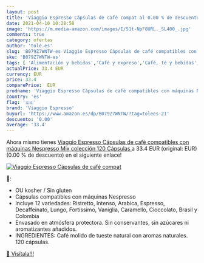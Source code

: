 ```yaml
---
layout: post
title: 'Viaggio Espresso Cápsulas de café compat al 0.00 % de descuento'
date: 2021-04-10 10:28:58
image: 'https://m.media-amazon.com/images/I/51t-NpF8URL._SL400_.jpg'
comments: true
category: ofertas
author: 'tole.es'
slug: 'B079Z7WNTW-es Viaggio Espresso Cápsulas de café compatibles con máquinas...'
sku: 'B079Z7WNTW-es'
tags: [ 'Alimentación y bebidas','Café y expreso','Café, té y bebidas','Cápsulas de café','café','cápsulas','de','viaggio espresso', ]
actualPrice: 33.4 EUR
currency: EUR
price: 33.4
comparePrice:  EUR
prodname: 'Viaggio Espresso Cápsulas de café compatibles con máquinas Nespresso Mix colección  120 Cápsulas '
country: 'es'
flag: '🇪🇸'
brand: 'Viaggio Espresso'
buyurl: 'https://www.amazon.es/dp/B079Z7WNTW/?tag=tolees-21'
descuento: '0.00'
average: '33.4'
---
```


Ahora mismo tienes [Viaggio Espresso Cápsulas de café compatibles con máquinas Nespresso Mix colección  120 Cápsulas ](https://www.amazon.es/dp/B079Z7WNTW/?tag=tolees-21) a 33.4 EUR (original:  EUR) (0.00 %  de descuento) en el siguiente enlace!

[![Viaggio Espresso Cápsulas de café compat](https://m.media-amazon.com/images/I/51t-NpF8URL._SL400_.jpg)](https://www.amazon.es/dp/B079Z7WNTW/?tag=tolees-21)

🔎:

- OU kosher / Sin gluten
- Cápsulas compatibles con máquinas Nespresso
- Incluye 12 variedades: Ristretto, Intenso, Arabica, Espresso, Decaffeinato, Lungo, Fortissimo, Vaniglia, Caramello, Cioccolato, Brasil y Colombia
- Envasado en atmósfera protectora. Sin conservantes, sin azúcares ni aromatizantes añadidos.
- INGREDIENTES: Café molido de tueste natural con aromas naturales. 120 cápsulas.

[🛒 Visítala!!!](https://www.amazon.es/dp/B079Z7WNTW/?tag=tolees-21)
